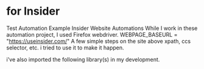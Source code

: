 # for Insider
Test Automation Example
Insider Website Automations
While I work in these automation project, I used Firefox webdriver.
WEBPAGE_BASEURL = "https://useinsider.com/"
A few simple steps on the site above xpath, ccs selector, etc. i tried to use it to make it happen.

i've also imported the following library(s) in my development.
